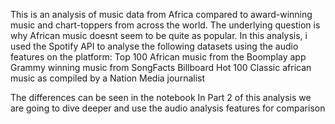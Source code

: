 This is an analysis of music data from Africa compared to award-winning music and chart-toppers from across the world. The underlying question is why African music doesnt seem to be quite as popular.
In this analysis, i used the Spotify API to analyse the following datasets using the audio features on the platform:
    Top 100 African music from the Boomplay app
    Grammy winning music from SongFacts
    Billboard Hot 100
    Classic african music as compiled by a Nation Media journalist
    
The differences can be seen in the notebook
In Part 2 of this analysis we are going to dive deeper and use the audio analysis features for comparison
